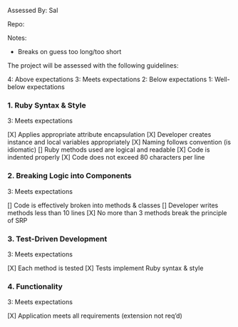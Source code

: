 Assessed By: Sal

Repo:

Notes:

* Breaks on guess too long/too short

The project will be assessed with the following guidelines:

4: Above expectations
3: Meets expectations
2: Below expectations
1: Well-below expectations

### 1. Ruby Syntax & Style

3: Meets expectations

[X] Applies appropriate attribute encapsulation
[X] Developer creates instance and local variables appropriately
[X] Naming follows convention (is idiomatic)
[] Ruby methods used are logical and readable
[X] Code is indented properly
[X] Code does not exceed 80 characters per line

### 2. Breaking Logic into Components

3: Meets expectations

[] Code is effectively broken into methods & classes
[] Developer writes methods less than 10 lines
[X] No more than 3 methods break the principle of SRP

### 3. Test-Driven Development

3: Meets expectations

[X] Each method is tested
[X] Tests implement Ruby syntax & style

### 4. Functionality

3: Meets expectations

[X] Application meets all requirements (extension not req’d)


